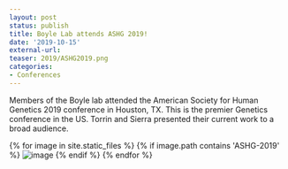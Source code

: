```yaml
---
layout: post
status: publish
title: Boyle Lab attends ASHG 2019!
date: '2019-10-15'
external-url:
teaser: 2019/ASHG2019.png
categories:
- Conferences
---
```


Members of the Boyle lab attended the American Society for Human Genetics 2019 conference in Houston, TX. This is the premier Genetics conference in the US. Torrin and Sierra presented their current work to a broad audience.

<div>
{% for image in site.static_files %}
    {% if image.path contains 'ASHG-2019' %}
        <img src="{{ site.baseurl }}{{ image.path }}" alt="image" />
    {% endif %}
{% endfor %}
</div>
